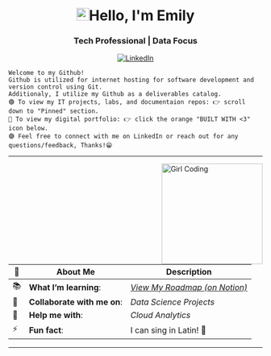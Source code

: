 <!---
emilysporter/emilysporter is a ✨ special ✨ repository because its `README.md` (this file) appears on your GitHub profile.
You can click the Preview link to take a look at your changes.
--->


<h1 align="center"> <img src="https://media.giphy.com/media/hvRJCLFzcasrR4ia7z/giphy.gif" height ="25px" width="25px">Hello, I'm Emily  </h1>

<h3 align="center">  Tech Professional | Data Focus </h3> 

<p align="center"> 
<a href="www.linkedin.com/in/emily-porter-40637a13a"><img alt="LinkedIn" src="https://img.shields.io/badge/LinkedIn-0077B5?style=for-the-badge&logo=linkedin&logoColor=white/"></a>


<pre><code>Welcome to my Github! 
Github is utilized for internet hosting for software development and version control using Git. 
Additionaly, I utilize my Github as a deliverables catalog. 
🟢 To view my IT projects, labs, and documentaion repos: 👉 scroll down to "Pinned" section.
🔵 To view my digital portfolio: 👉 click the orange "BUILT WITH <3" icon below.
🟣 Feel free to connect with me on LinkedIn or reach out for any questions/feedback, Thanks!😁
</code></pre>
---------------------------------------------------------------------------------------------------------------------------------------------------------------------------------

<img alt="Girl Coding" src="https://media.giphy.com/media/3osxYc2axjCJNsCXyE/giphy.gif"  width="200" height="200" align="right"/>

 <!---
 (https://media.giphy.com/media/TncmRRvEGVoVcHgaAb/giphy.gif)
 (https://media.giphy.com/media/dxNq4O1v1wH2CcfnrK/giphy.gif)
 (https://media.giphy.com/media/FSzLVme5Y3n3LMOiqP/giphy.gif)
  --->

| 🔭 | About Me | Description  |
| --------|-----------| ----------- |
| 📚 | **What I’m learning**: | [*View My Roadmap (on Notion)*](https://iridescent-nail-e3a.notion.site/2e367c92430d46fe860edbeb8bfec2d2?v=3d5d44dde3cc4264952962fb016e6788)|
| 👯 | **Collaborate with me on**: | *Data Science Projects* |
| 🤔 | **Help me with**: | *Cloud Analytics* |
| ⚡  | **Fun fact**: | I can sing in Latin! 🎤|

<!---
https://www.notion.so/2e367c92430d46fe860edbeb8bfec2d2?v=3d5d44dde3cc4264952962fb016e6788
--->
---------------------------------------------------------------------------------------------------------------------------------------------------------------------------------

<h3 align="center"> 
<!---
<a href="    "><img alt="<3" src="http://ForTheBadge.com/images/badges/built-with-love.svg ">
--->
<!---
https://ivanvlademirs.github.io/Digital_Career_Portfolio/
--->
</h3>



